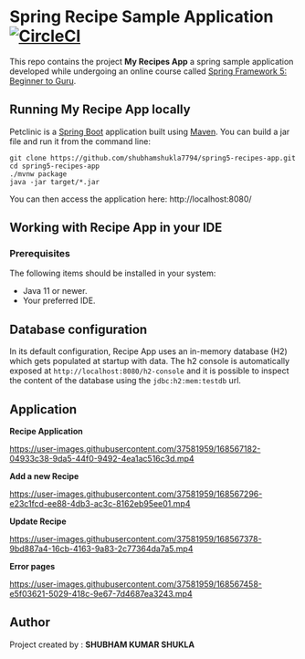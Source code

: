 # Spring Recipe Sample Application [![CircleCI](https://circleci.com/gh/shubhamshukla7794/spring5-recipes-app.svg?style=svg)](https://app.circleci.com/pipelines/github/shubhamshukla7794/spring5-recipes-app)
This repo contains the project **My Recipes App** a spring sample application developed while undergoing an online course called [Spring Framework 5: Beginner to Guru](https://www.udemy.com/spring-framework-5-beginner-to-guru).



## Running My Recipe App locally
Petclinic is a [Spring Boot](https://spring.io/guides/gs/spring-boot) application built using [Maven](https://spring.io/guides/gs/maven/). You can build a jar file and run it from the command line:


```
git clone https://github.com/shubhamshukla7794/spring5-recipes-app.git
cd spring5-recipes-app
./mvnw package
java -jar target/*.jar
```

You can then access the application here: http://localhost:8080/

## Working with Recipe App in your IDE

### Prerequisites
The following items should be installed in your system:
* Java 11 or newer.
* Your preferred IDE.

## Database configuration

In its default configuration, Recipe App uses an in-memory database (H2) which
gets populated at startup with data. The h2 console is automatically exposed at `http://localhost:8080/h2-console`
and it is possible to inspect the content of the database using the `jdbc:h2:mem:testdb` url.


## Application

**Recipe Application**

https://user-images.githubusercontent.com/37581959/168567182-04933c38-9da5-44f0-9492-4ea1ac516c3d.mp4


**Add a new Recipe**

https://user-images.githubusercontent.com/37581959/168567296-e23c1fcd-ee88-4db3-ac3c-8162eb95ee01.mp4



**Update Recipe**

https://user-images.githubusercontent.com/37581959/168567378-9bd887a4-16cb-4163-9a83-2c77364da7a5.mp4



**Error pages**

https://user-images.githubusercontent.com/37581959/168567458-e5f03621-5029-418c-9e67-7d4687ea3243.mp4




##  Author
Project created by :
**SHUBHAM KUMAR SHUKLA**
